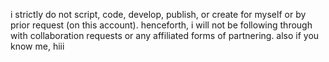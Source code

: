 
i strictly do not script, code, develop, publish, or create for myself or by prior request (on this account). henceforth, i will not be following through with collaboration requests or any affiliated forms of partnering.
also if you know me, hiii
